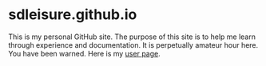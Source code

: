 sdleisure.github.io
===================

This is my personal GitHub site. The purpose of this site is to help me learn through experience and documentation. It is perpetually amateur hour here. You have been warned. Here is my [user page](https://sdleisure.github.io).
